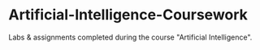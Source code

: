 # Artificial-Intelligence-Coursework
 Labs & assignments completed during the course "Artificial Intelligence".

